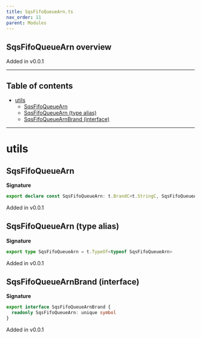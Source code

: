 ```yaml
---
title: SqsFifoQueueArn.ts
nav_order: 11
parent: Modules
---
```


## SqsFifoQueueArn overview

Added in v0.0.1

---

<h2 class="text-delta">Table of contents</h2>

- [utils](#utils)
  - [SqsFifoQueueArn](#sqsfifoqueuearn)
  - [SqsFifoQueueArn (type alias)](#sqsfifoqueuearn-type-alias)
  - [SqsFifoQueueArnBrand (interface)](#sqsfifoqueuearnbrand-interface)

---

# utils

## SqsFifoQueueArn

**Signature**

```ts
export declare const SqsFifoQueueArn: t.BrandC<t.StringC, SqsFifoQueueArnBrand>
```

Added in v0.0.1

## SqsFifoQueueArn (type alias)

**Signature**

```ts
export type SqsFifoQueueArn = t.TypeOf<typeof SqsFifoQueueArn>
```

Added in v0.0.1

## SqsFifoQueueArnBrand (interface)

**Signature**

```ts
export interface SqsFifoQueueArnBrand {
  readonly SqsFifoQueueArn: unique symbol
}
```

Added in v0.0.1

